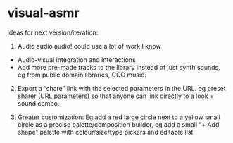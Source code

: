 # visual-asmr

Ideas for next version/iteration:

1) Audio audio audio! could use a lot of work I know
- Audio-visual integration and interactions
- Add more pre-made tracks to the library instead of just synth sounds, eg from public domain libraries, CCO music.

2) Export a “share” link with the selected parameters in the URL. eg preset sharer (URL parameters) so that anyone can link directly to a look + sound combo.

3) Greater customization: Eg add a red large circle next to a yellow small circle as a precise palette/composition builder, eg add a small “+ Add shape” palette with colour/size/type pickers and editable list 



